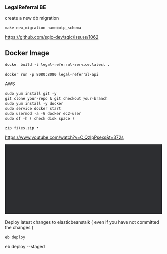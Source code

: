 ### LegalReferral BE

create a new db migration

    make new_migration name=otp_schema



https://github.com/sqlc-dev/sqlc/issues/1062

## Docker Image

    docker build -t legal-referral-service:latest .

    docker run -p 8080:8080 legal-referral-api

AWS
 
    sudo yum install git -y
    git clone your-repo & git checkout your-branch
    sudo yum install -y docker
    sudo service docker start
    sudo usermod -a -G docker ec2-user
    sudo df -h ( check disk space )

    zip files.zip *


https://www.youtube.com/watch?v=C_QzIpPsexs&t=372s


![img.png](img.png)

Deploy latest changes to elasticbeanstalk ( even if you have not committed the changes )

    eb deploy
eb deploy --staged

